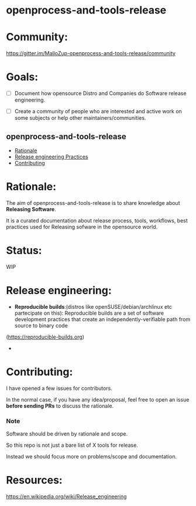 # openprocess-and-tools-release

# Community:

https://gitter.im/MalloZup-openprocess-and-tools-release/community


# Goals:

- [ ] Document how opensource Distro and Companies do Software release engineering.
- [ ] Create a community of people who are interested and active work on some subjects or help other maintainers/communities.


## openprocess-and-tools-release

- [Rationale](#rationale)
- [Release engineering Practices](#release-engineering-practices)
- [Contributing](#Contributing)




# Rationale:
The aim of openprocess-and-tools-release is to share knowledge about **Releasing Software**.

It is a curated documentation about release process, tools, workflows, best practices used for Releasing sofware in the opensource world.

# Status:

WIP


# Release engineering:

* **Reproducible builds**:(distros like openSUSE/debian/archlinux etc partecipate on this): 
  Reproducible builds are a set of software development practices that create an independently-verifiable path from source to binary code
 
 (https://reproducible-builds.org) 
  
*  

# Contributing:

I have opened a few issues for contributors.

In the normal case, if you have any idea/proposal, feel free to open an issue **before sending PRs** to discuss the rationale.



### Note

Software should be driven by rationale and scope.

So this repo is not just a bare list of X tools for release. 

Instead we should focus more on problems/scope and documentation.



# Resources:

https://en.wikipedia.org/wiki/Release_engineering
